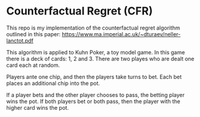 # Counterfactual Regret (CFR)

This repo is my implementation of the counterfactual regret algorithm outlined in this paper: https://www.ma.imperial.ac.uk/~dturaev/neller-lanctot.pdf

This algorithm is applied to Kuhn Poker, a toy model game. In this game there is a deck of cards: 1, 2 and 3. There are two playes who are dealt one card each at random.

Players ante one chip, and then the players take turns to bet. Each bet places an additional chip into the pot.

If a player bets and the other player chooses to pass, the betting player wins the pot. If both players bet or both pass, then the player with the higher card wins the pot.
